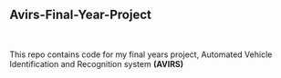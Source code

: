 ## Avirs-Final-Year-Project
</br>

This repo contains code for my final years project, Automated Vehicle Identification and Recognition system <b>(AVIRS)</b>
